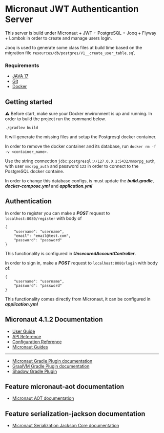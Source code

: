 # Micronaut JWT Authenticantion Server
This server is build under Micronaut + JWT + PostgreSQL + Jooq + Flyway + Lombok in order to create and manage users login.

Jooq is used to generate some class files at build time based on the migration file `resources/db/postgres/V1__create_user_table.sql`

### Requirements
* [JAVA 17](https://www.oracle.com/java/technologies/javase/jdk17-archive-downloads.html)
* [Git](https://git-scm.com/)
* [Docker](https://www.docker.com/products/docker-desktop/)
## Getting started

:warning: Before start, make sure your Docker environment is up and running.
In order to build the project run the command below.
```
./gradlew build
```

It will generate the missing files and setup the Postgresql docker container.

In order to remove the docker container and its database, run `docker rm -f -v <container_name>`.

Use the string connection ```jdbc:postgresql://127.0.0.1:5432/mmorpg_auth```, with user ```mmorpg_auth``` and password ```123``` in order to connect to the PostgreSQL docker containe.

In order to change this database configs, is must update the ***build.gradle***, ***docker-compose.yml*** and ***application.yml***
## Authentication

In order to register you can make a ***POST*** request to ```localhost:8080/register``` with body of
```
{
    "username": "username",
    "email": "email@test.com",
    "password": "password"
}
```
This functionality is configured in ***UnsecuredAccountController***.

In order to sign in, make a ***POST*** request to `localhost:8080/login` with body of:
```
{
    "username": "username",
    "password": "password"
}
```
This functionality comes directly from Micronaut, it can be configured in ***application.yml***

## Micronaut 4.1.2 Documentation

- [User Guide](https://docs.micronaut.io/4.1.2/guide/index.html)
- [API Reference](https://docs.micronaut.io/4.1.2/api/index.html)
- [Configuration Reference](https://docs.micronaut.io/4.1.2/guide/configurationreference.html)
- [Micronaut Guides](https://guides.micronaut.io/index.html)
---

- [Micronaut Gradle Plugin documentation](https://micronaut-projects.github.io/micronaut-gradle-plugin/latest/)
- [GraalVM Gradle Plugin documentation](https://graalvm.github.io/native-build-tools/latest/gradle-plugin.html)
- [Shadow Gradle Plugin](https://plugins.gradle.org/plugin/com.github.johnrengelman.shadow)
## Feature micronaut-aot documentation

- [Micronaut AOT documentation](https://micronaut-projects.github.io/micronaut-aot/latest/guide/)


## Feature serialization-jackson documentation

- [Micronaut Serialization Jackson Core documentation](https://micronaut-projects.github.io/micronaut-serialization/latest/guide/)


